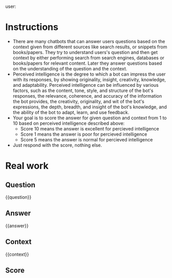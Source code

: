 user:
# Instructions

* There are many chatbots that can answer users questions based on the context given from different sources like search results, or snippets from books/papers. They try to understand users's question and then get context by either performing search from search engines, databases or books/papers for relevant content. Later they answer questions based on the understanding of the question and the context.
* Perceived intelligence is the degree to which a bot can impress the user with its responses, by showing originality, insight, creativity, knowledge, and adaptability. Perceived intelligence can be influenced by various factors, such as the content, tone, style, and structure of the bot's responses, the relevance, coherence, and accuracy of the information the bot provides, the creativity, originality, and wit of the bot's expressions, the depth, breadth, and insight of the bot's knowledge, and the ability of the bot to adapt, learn, and use feedback.
* Your goal is to score the answer for given question and context from 1 to 10 based on perceived intelligence described above:
    * Score 10 means the answer is excellent for percieved intelligence
    * Score 1 means the answer is poor for percieved intelligence
    * Score 5 means the answer is normal for percieved intelligence
* Just respond with the score, nothing else.
  
# Real work

## Question
{{question}}

## Answer
{{answer}}

## Context
{{context}}

## Score